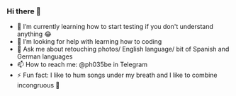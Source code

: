 ### Hi there 👋

- 🌱 I’m currently learning how to start testing if you don't understand anything 😂
- 🤔 I’m looking for help with learning how to coding 
- 💬 Ask me about retouching photos/ English language/ bit of Spanish and German languages
- 📫 How to reach me: @ph035be in Telegram
- ⚡ Fun fact: I like to hum songs under my breath and I like to combine incongruous 🌝
